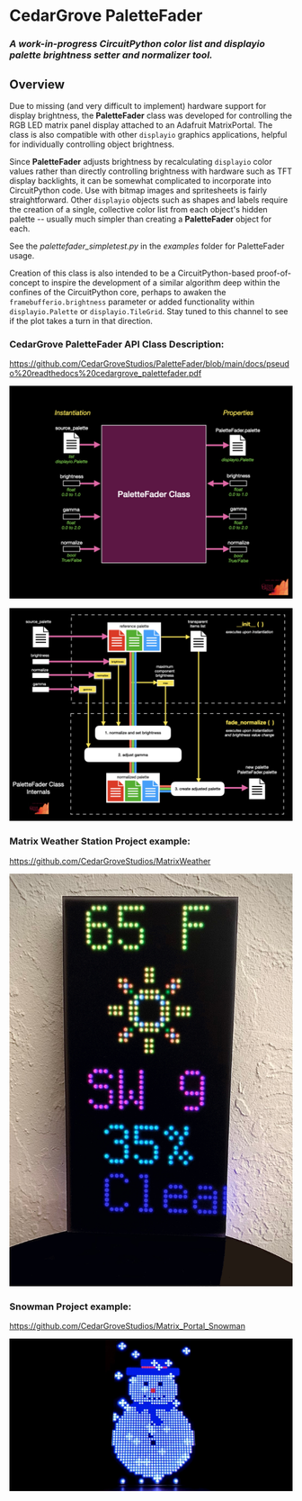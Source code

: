 # CedarGrove PaletteFader

### _A work-in-progress CircuitPython color list and displayio palette brightness setter and normalizer tool._

## Overview

Due to missing (and very difficult to implement) hardware support for display brightness, the __PaletteFader__ class was developed for controlling the RGB LED matrix panel display attached to an Adafruit MatrixPortal. The class is also compatible with other `displayio` graphics applications, helpful for individually controlling object brightness.

Since __PaletteFader__ adjusts brightness by recalculating `displayio` color values rather than directly controlling brightness with hardware such as TFT display backlights, it can be somewhat complicated to incorporate into CircuitPython code. Use with bitmap images and spritesheets is fairly straightforward. Other `displayio` objects such as shapes and labels require the creation of a single, collective color list from each object's hidden palette -- usually much simpler than creating a __PaletteFader__ object for each.

See the _palettefader_simpletest.py_ in the _examples_ folder for PaletteFader usage.

Creation of this class is also intended to be a CircuitPython-based proof-of-concept to inspire the development of a similar algorithm deep within the confines of the CircuitPython core, perhaps to awaken the `framebufferio.brightness` parameter or added functionality within `displayio.Palette` or `displayio.TileGrid`. Stay tuned to this channel to see if the plot takes a turn in that direction.

### CedarGrove PaletteFader API Class Description:
https://github.com/CedarGroveStudios/PaletteFader/blob/main/docs/pseudo%20readthedocs%20cedargrove_palettefader.pdf

![Overview](https://github.com/CedarGroveStudios/PaletteFader/blob/main/docs/PaletteFader_Class_description.jpeg)

![Internals](https://github.com/CedarGroveStudios/PaletteFader/blob/main/docs/PaletteFader_Class_internals.jpeg)

### Matrix Weather Station Project example:
https://github.com/CedarGroveStudios/MatrixWeather

![MatrixWeather](https://github.com/CedarGroveStudios/MatrixWeather/blob/main/photos_and_graphics/matrix_weather.jpeg)


### Snowman Project example:
https://github.com/CedarGroveStudios/Matrix_Portal_Snowman

![MatrixPortal Snowman](https://github.com/CedarGroveStudios/Matrix_Portal_Snowman/blob/main/graphics_source/MatrixPortal_Snowman.png)

